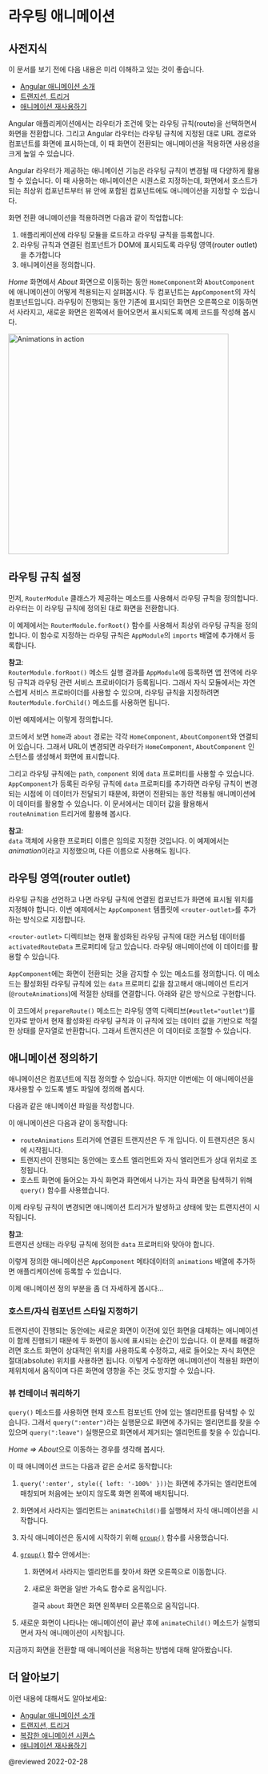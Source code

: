<!--
# Route transition animations
-->
# 라우팅 애니메이션

<!--
## Prerequisites
-->
## 사전지식

<!--
A basic understanding of the following concepts:

*   [Introduction to Angular animations](guide/animations)
*   [Transition and triggers](guide/transition-and-triggers)
*   [Reusable animations](guide/reusable-animations)

Routing enables users to navigate between different routes in an application.
When a user navigates from one route to another, the Angular router maps the URL path to a relevant component and displays its view.
Animating this route transition can greatly enhance the user experience.

The Angular router comes with high-level animation functions that let you animate the transitions between views when a route changes.
To produce an animation sequence when switching between routes, you need to define nested animation sequences.
Start with the top-level component that hosts the view, and nest additional animations in the components that host the embedded views.

To enable routing transition animation, do the following:

1.  Import the routing module into the application and create a routing configuration that defines the possible routes.
1.  Add a router outlet to tell the Angular router where to place the activated components in the DOM.
1.  Define the animation.

Illustrate a router transition animation by navigating between two routes, *Home* and *About* associated with the `HomeComponent` and `AboutComponent` views respectively.
Both of these component views are children of the top-most view, hosted by `AppComponent`.
We'll implement a router transition animation that slides in the new view to the right and slides out the old view when the user navigates between the two routes.

<div class="lightbox">

<img alt="Animations in action" width="440" src="generated/images/guide/animations/route-animation.gif">

</div>
-->
이 문서를 보기 전에 다음 내용은 미리 이해하고 있는 것이 좋습니다.

*   [Angular 애니메이션 소개](guide/animations)
*   [트랜지션, 트리거](guide/transition-and-triggers)
*   [애니메이션 재사용하기](guide/reusable-animations)

Angular 애플리케이션에서는 라우터가 조건에 맞는 라우팅 규칙(route)을 선택하면서 화면을 전환합니다.
그리고 Angular 라우터는 라우팅 규칙에 지정된 대로 URL 경로와 컴포넌트를 화면에 표시하는데, 이 때 화면이 전환되는 애니메이션을 적용하면 사용성을 크게 높일 수 있습니다.

Angular 라우터가 제공하는 애니메이션 기능은 라우팅 규칙이 변경될 때 다양하게 활용할 수 있습니다.
이 때 사용하는 애니메이션은 시퀀스로 지정하는데, 화면에서 호스트가 되는 최상위 컴포넌트부터 뷰 안에 포함된 컴포넌트에도 애니메이션을 지정할 수 있습니다.

화면 전환 애니메이션을 적용하려면 다음과 같이 작업합니다:

1.  애플리케이션에 라우팅 모듈을 로드하고 라우팅 규칙을 등록합니다.
1.  라우팅 규칙과 연결된 컴포넌트가 DOM에 표시되도록 라우팅 영역\(router outlet\)을 추가합니다
1.  애니메이션을 정의합니다.

*Home* 화면에서 *About* 화면으로 이동하는 동안 `HomeComponent`와 `AboutComponent`에 애니메이션이 어떻게 적용되는지 살펴봅시다.
두 컴포넌트는 `AppComponent`의 자식 컴포넌트입니다.
라우팅이 진행되는 동안 기존에 표시되던 화면은 오른쪽으로 이동하면서 사라지고, 새로운 화면은 왼쪽에서 들어오면서 표시되도록 예제 코드를 작성해 봅시다.

<div class="lightbox">

<img alt="Animations in action" width="440" src="generated/images/guide/animations/route-animation.gif">

</div>


<!--
## Route configuration
-->
## 라우팅 규칙 설정

<!--
To begin, configure a set of routes using methods available in the `RouterModule` class.
This route configuration tells the router how to navigate.

Use the `RouterModule.forRoot` method to define a set of routes.
Also, add `RouterModule` to the `imports` array of the main module, `AppModule`.

<div class="alert is-helpful">

**NOTE**: <br />
Use the `RouterModule.forRoot` method in the root module, `AppModule`, to register top-level application routes and providers.
For feature modules, call the `RouterModule.forChild` method instead.

</div>

The following configuration defines the possible routes for the application.

<code-example header="src/app/app.module.ts" path="animations/src/app/app.module.ts" region="route-animation-data"></code-example>

The `home` and `about` paths are associated with the `HomeComponent` and `AboutComponent` views.
The route configuration tells the Angular router to instantiate the `HomeComponent` and `AboutComponent` views when the navigation matches the corresponding path.

In addition to `path` and `component`, the `data` property of each route defines the key animation-specific configuration associated with a route.
The `data` property value is passed into `AppComponent` when the route changes.
You can also pass additional data in route configuration that is consumed within the animation.
The data property value has to match the transitions defined in the `routeAnimation` trigger, which we'll define shortly.

<div class="alert is-helpful">

**NOTE**: <br />
The `data` property names that you use can be arbitrary.
For example, the name *animation* used in the preceding example is an arbitrary choice.

</div>
-->
먼저, `RouterModule` 클래스가 제공하는 메소드를 사용해서 라우팅 규칙을 정의합니다.
라우터는 이 라우팅 규칙에 정의된 대로 화면을 전환합니다.

이 예제에서는 `RouterModule.forRoot()` 함수를 사용해서 최상위 라우팅 규칙을 정의합니다.
이 함수로 지정하는 라우팅 규칙은 `AppModule`의 `imports` 배열에 추가해서 등록합니다.

<div class="alert is-helpful">

**참고**: <br />
`RouterModule.forRoot()` 메소드 실행 결과를 `AppModule`에 등록하면 앱 전역에 라우팅 규칙과 라우팅 관련 서비스 프로바이더가 등록됩니다.
그래서 자식 모듈에서는 자연스럽게 서비스 프로바이더를 사용할 수 있으며, 라우팅 규칙을 지정하려면 `RouterModule.forChild()` 메소드를 사용하면 됩니다.

</div>

이번 예제에서는 이렇게 정의합니다.

<code-example header="src/app/app.module.ts" path="animations/src/app/app.module.ts" region="route-animation-data"></code-example>

코드에서 보면 `home`과 `about` 경로는 각각 `HomeComponent`, `AboutComponent`와 연결되어 있습니다.
그래서 URL이 변경되면 라우터가 `HomeComponent`, `AboutComponent` 인스턴스를 생성해서 화면에 표시합니다.

그리고 라우팅 규칙에는 `path`, `component` 외에 `data` 프로퍼티를 사용할 수 있습니다.
`AppComponent`가 등록된 라우팅 규칙에 `data` 프로퍼티를 추가하면 라우팅 규칙이 변경되는 시점에 이 데이터가 전달되기 때문에, 화면이 전환되는 동안 적용될 애니메이션에 이 데이터를 활용할 수 있습니다.
이 문서에서는 데이터 값을 활용해서 `routeAnimation` 트리거에 활용해 봅시다.

<div class="alert is-helpful">

**참고**: <br />
`data` 객체에 사용한 프로퍼티 이름은 임의로 지정한 것입니다.
이 예제에서는 *animation*이라고 지정했으며, 다른 이름으로 사용해도 됩니다.

</div>


<!--
## Router outlet
-->
## 라우팅 영역(router outlet)

<!--
After configuring the routes, add a `<router-outlet>` inside the root `AppComponent` template.
The `<router-outlet>` directive tells the Angular router where to render the views when matched with a route.

The `ChildrenOutletContexts` holds information about outlets and activated routes.
We can use the `data` property of each `Route` to animate our routing transitions.

<code-example header="src/app/app.component.html" path="animations/src/app/app.component.html" region="route-animations-outlet"></code-example>

`AppComponent` defines a method that can detect when a view changes.
The method assigns an animation state value to the animation trigger \(`@routeAnimation`\) based on the route configuration `data` property value.
Here's an example of an `AppComponent` method that detects when a route change happens.

<code-example header="src/app/app.component.ts" path="animations/src/app/app.component.ts" region="get-route-animations-data"></code-example>

Here, the `getRouteAnimationData()` method takes the value of the outlet and returns a string that represents the state of the animation based on the custom data of the current active route.
Use this data to control which transition to execute for each route.
-->
라우팅 규칙을 선언하고 나면 라우팅 규칙에 연결된 컴포넌트가 화면에 표시될 위치를 지정해야 합니다.
이번 예제에서는 `AppComponent` 템플릿에 `<router-outlet>`를 추가하는 방식으로 지정합니다.

`<router-outlet>` 디렉티브는 현재 활성화된 라우팅 규칙에 대한 커스텀 데이터를 `activatedRouteData` 프로퍼티에 담고 있습니다.
라우팅 애니메이션에 이 데이터를 활용할 수 있습니다.

<code-example header="src/app/app.component.html" path="animations/src/app/app.component.html" region="route-animations-outlet"></code-example>

`AppComponent`에는 화면이 전환되는 것을 감지할 수 있는 메소드를 정의합니다.
이 메소드는 활성화된 라우팅 규칙에 있는 `data` 프로퍼티 값을 참고해서 애니메이션 트리거\(`@routeAnimations`\)에 적절한 상태를 연결합니다.
아래와 같은 방식으로 구현합니다.

<code-example header="src/app/app.component.ts" path="animations/src/app/app.component.ts" region="get-route-animations-data"></code-example>

이 코드에서 `prepareRoute()` 메소드는 라우팅 영역 디렉티브\(`#outlet="outlet"`\)를 인자로 받아서 현재 활성화된 라우팅 규칙과 이 규칙에 있는 데이터 값을 기반으로 적절한 상태를 문자열로 반환합니다.
그래서 트랜지션은 이 데이터로 조절할 수 있습니다.


<!--
## Animation definition
-->
## 애니메이션 정의하기

<!--
Animations can be defined directly inside your components.
For this example you are defining the animations in a separate file, which lets us re-use the animations.

The following code snippet defines a reusable animation named `slideInAnimation`.

<code-example header="src/app/animations.ts" path="animations/src/app/animations.ts" region="route-animations"></code-example>

The animation definition performs the following tasks:

*   Defines two transitions \(a single `trigger` can define multiple states and transitions\)
*   Adjusts the styles of the host and child views to control their relative positions during the transition
*   Uses `query()` to determine which child view is entering and which is leaving the host view

A route change activates the animation trigger, and a transition matching the state change is applied.

<div class="alert is-helpful">

**NOTE**: <br />
The transition states must match the `data` property value defined in the route configuration.

</div>

Make the animation definition available in your application by adding the reusable animation \(`slideInAnimation`\) to the `animations` metadata of the `AppComponent`.

<code-example header="src/app/app.component.ts" path="animations/src/app/app.component.ts" region="define"></code-example>

So, let's break down the animation definition and see more closely what it does&hellip;
-->
애니메이션은 컴포넌트에 직접 정의할 수 있습니다.
하지만 이번에는 이 애니메이션을 재사용할 수 있도록 별도 파일에 정의해 봅시다.

다음과 같은 애니메이션 파일을 작성합니다.

<code-example header="src/app/animations.ts" path="animations/src/app/animations.ts" region="route-animations"></code-example>

이 애니메이션은 다음과 같이 동작합니다:

*   `routeAnimations` 트리거에 연결된 트랜지션은 두 개 입니다. 이 트랜지션은 동시에 시작됩니다.
*   트랜지션이 진행되는 동안에는 호스트 엘리먼트와 자식 엘리먼트가 상대 위치로 조정됩니다.
*   호스트 화면에 들어오는 자식 화면과 화면에서 나가는 자식 화면을 탐색하기 위해 `query()` 함수를 사용했습니다.

이제 라우팅 규칙이 변경되면 애니메이션 트리거가 발생하고 상태에 맞는 트랜지션이 시작됩니다.

<div class="alert is-helpful">

**참고**: <br />
트랜지션 상태는 라우팅 규칙에 정의한 `data` 프로퍼티와 맞아야 합니다.

</div>

이렇게 정의한 애니메이션은 `AppComponent` 메타데이터의 `animations` 배열에 추가하면 애플리케이션에 등록할 수 있습니다.

<code-example header="src/app/app.component.ts" path="animations/src/app/app.component.ts" region="define"></code-example>

이제 애니메이션 정의 부분을 좀 더 자세하게 봅시다&hellip;


<!--
### Styling the host and child components
-->
### 호스트/자식 컴포넌트 스타일 지정하기

<!--
During a transition, a new view is inserted directly after the old one and both elements appear on screen at the same time.
To prevent this behavior, update the host view to use relative positioning.
Then, update the removed and inserted child views to use absolute positioning.
Adding these styles to the views animates the containers in place and prevents one view from affecting the position of the other on the page.

<code-example header="src/app/animations.ts (excerpt)" path="animations/src/app/animations.ts" region="style-view"></code-example>
-->
트랜지션이 진행되는 동안에는 새로운 화면이 이전에 있던 화면을 대체하는 애니메이션이 함께 진행되기 때문에 두 화면이 동시에 표시되는 순간이 있습니다.
이 문제를 해결하려면 호스트 화면이 상대적인 위치를 사용하도록 수정하고, 새로 들어오는 자식 화면은 절대(absolute) 위치를 사용하면 됩니다.
이렇게 수정하면 애니메이션이 적용된 화면이 제위치에서 움직이며 다른 화면에 영향을 주는 것도 방지할 수 있습니다.

<code-example header="src/app/animations.ts (일부)" path="animations/src/app/animations.ts" region="style-view"></code-example>


<!--
### Querying the view containers
-->
### 뷰 컨테이너 쿼리하기

<!--
Use the `query()` method to find and animate elements within the current host component.
The `query(":enter")` statement returns the view that is being inserted, and `query(":leave")` returns the view that is being removed.

Assume that you are routing from the *Home =&gt; About*.

<code-example header="src/app/animations.ts (excerpt)" path="animations/src/app/animations.ts" region="query"></code-example>

The animation code does the following after styling the views:

1.  `query(':enter', style({ left: '-100%' }))` matches the view that is added and hides the newly added view by positioning it to the far left.
1.  Calls `animateChild()` on the view that is leaving, to run its child animations.
1.  Uses [`group()`](api/animations/group) function to make the inner animations run in parallel.
1.  Within the [`group()`](api/animations/group) function:
    1.  Queries the view that is removed and animates it to slide far to the right.
    1.  Slides in the new view by animating the view with an easing function and duration.

        This animation results in the `about` view sliding in from the left.

1.  Calls the `animateChild()` method on the new view to run its child animations after the main animation completes.

You now have a basic routable animation that animates routing from one view to another.
-->
`query()` 메소드를 사용하면 현재 호스트 컴포넌트 안에 있는 엘리먼트를 탐색할 수 있습니다.
그래서 `query(":enter")`라는 실행문으로 화면에 추가되는 엘리먼트를 찾을 수 있으며 `query(":leave")` 실행문으로 화면에서 제거되는 엘리먼트를 찾을 수 있습니다.

*Home =&gt; About*으로 이동하는 경우를 생각해 봅시다.

<code-example header="src/app/animations.ts (일부)" path="animations/src/app/animations.ts" region="query"></code-example>

이 때 애니메이션 코드는 다음과 같은 순서로 동작합니다:

1.  `query(':enter', style({ left: '-100%' }))`는 화면에 추가되는 엘리먼트에 매칭되며 처음에는 보이지 않도록 화면 왼쪽에 배치됩니다.
1.  화면에서 사라지는 엘리먼트는 `animateChild()`를 실행해서 자식 애니메이션을 시작합니다.
1.  자식 애니메이션은 동시에 시작하기 위해 [`group()`](api/animations/group) 함수를 사용했습니다.
1.  [`group()`](api/animations/group) 함수 안에서는:
    1.  화면에서 사라지는 엘리먼트를 찾아서 화면 오른쪽으로 이동합니다.
    1.  새로운 화면을 일반 가속도 함수로 움직입니다.

        결국 `about` 화면은 화면 왼쪽부터 오른쪾으로 움직입니다.

1.  새로운 화면이 나타나는 애니메이션이 끝난 후에 `animateChild()` 메소드가 실행되면서 자식 애니메이션이 시작됩니다.

지금까지 화면을 전환할 때 애니메이션을 적용하는 방법에 대해 알아봤습니다.

<!--
## More on Angular animations
-->
## 더 알아보기

<!--
You might also be interested in the following:

*   [Introduction to Angular animations](guide/animations)
*   [Transition and triggers](guide/transition-and-triggers)
*   [Complex animation sequences](guide/complex-animation-sequences)
*   [Reusable animations](guide/reusable-animations)
-->
이런 내용에 대해서도 알아보세요:

*   [Angular 애니메이션 소개](guide/animations)
*   [트랜지션, 트리거](guide/transition-and-triggers)
*   [복잡한 애니메이션 시퀀스](guide/complex-animation-sequences)
*   [애니메이션 재사용하기](guide/reusable-animations)


<!-- links -->

<!-- external links -->

<!-- end links -->

@reviewed 2022-02-28
